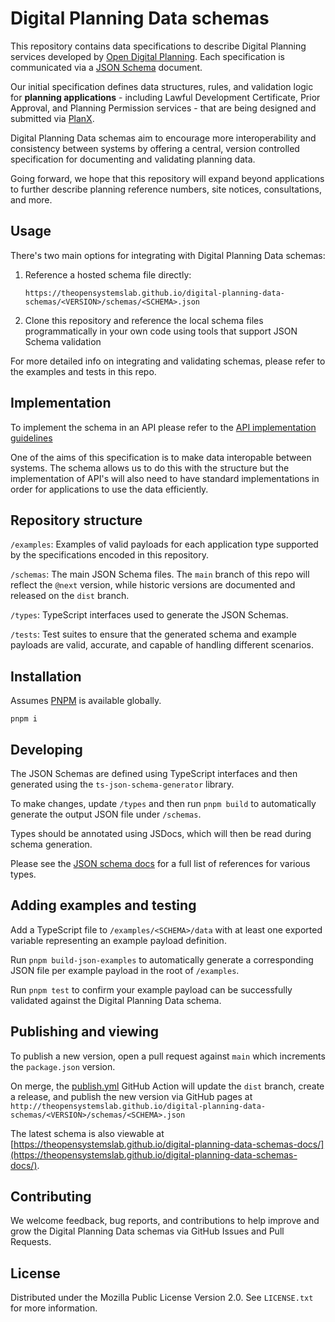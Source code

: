 # Digital Planning Data schemas

This repository contains data specifications to describe Digital Planning services developed by [Open Digital Planning](https://opendigitalplanning.org/). Each specification is communicated via a [JSON Schema](https://json-schema.org/) document.

Our initial specification defines data structures, rules, and validation logic for **planning applications** - including Lawful Development Certificate, Prior Approval, and Planning Permission services - that are being designed and submitted via [PlanX](https://www.planx.uk/).

Digital Planning Data schemas aim to encourage more interoperability and consistency between systems by offering a central, version controlled specification for documenting and validating planning data.

Going forward, we hope that this repository will expand beyond applications to further describe planning reference numbers, site notices, consultations, and more.

## Usage

There's two main options for integrating with Digital Planning Data schemas:

1. Reference a hosted schema file directly:

   `https://theopensystemslab.github.io/digital-planning-data-schemas/<VERSION>/schemas/<SCHEMA>.json`

1. Clone this repository and reference the local schema files programmatically in your own code using tools that support JSON Schema validation

For more detailed info on integrating and validating schemas, please refer to the examples and tests in this repo.

## Implementation

To implement the schema in an API please refer to the [API implementation guidelines](/IMPLEMENTATION.md)

One of the aims of this specification is to make data interopable between systems. The schema allows us to do this with the structure but the implementation of API's will also need to have standard implementations in order for applications to use the data efficiently.

## Repository structure

`/examples`: Examples of valid payloads for each application type supported by the specifications encoded in this repository.

`/schemas`: The main JSON Schema files. The `main` branch of this repo will reflect the `@next` version, while historic versions are documented and released on the `dist` branch.

`/types`: TypeScript interfaces used to generate the JSON Schemas.

`/tests`: Test suites to ensure that the generated schema and example payloads are valid, accurate, and capable of handling different scenarios.

## Installation

Assumes [PNPM](https://pnpm.io/) is available globally.

```shell
pnpm i
```

## Developing

The JSON Schemas are defined using TypeScript interfaces and then generated using the `ts-json-schema-generator` library.

To make changes, update `/types` and then run `pnpm build` to automatically generate the output JSON file under `/schemas`.

Types should be annotated using JSDocs, which will then be read during schema generation.

Please see the [JSON schema docs](https://json-schema.org/understanding-json-schema/reference/) for a full list of references for various types.

## Adding examples and testing

Add a TypeScript file to `/examples/<SCHEMA>/data` with at least one exported variable representing an example payload definition.

Run `pnpm build-json-examples` to automatically generate a corresponding JSON file per example payload in the root of `/examples`.

Run `pnpm test` to confirm your example payload can be successfully validated against the Digital Planning Data schema.

## Publishing and viewing

To publish a new version, open a pull request against `main` which increments the `package.json` version.

On merge, the [publish.yml](https://github.com/theopensystemslab/digital-planning-data-schemas/blob/main/.github/workflows/publish.yml) GitHub Action will update the `dist` branch, create a release, and publish the new version via GitHub pages at `http://theopensystemslab.github.io/digital-planning-data-schemas/<VERSION>/schemas/<SCHEMA>.json`

The latest schema is also viewable at [https://theopensystemslab.github.io/digital-planning-data-schemas-docs/](https://theopensystemslab.github.io/digital-planning-data-schemas-docs/).

## Contributing

We welcome feedback, bug reports, and contributions to help improve and grow the Digital Planning Data schemas via GitHub Issues and Pull Requests.

## License

Distributed under the Mozilla Public License Version 2.0. See `LICENSE.txt` for more information.
